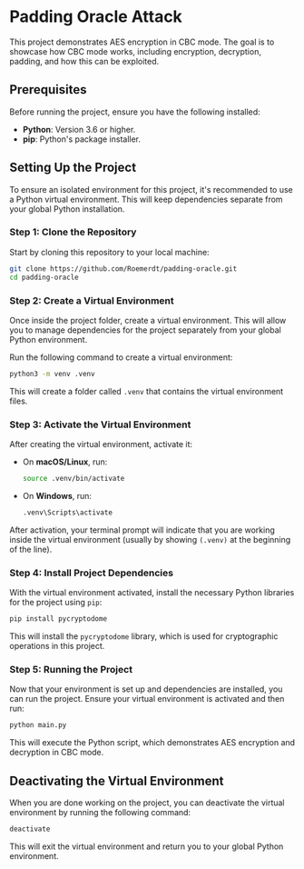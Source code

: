 # Padding Oracle Attack

This project demonstrates AES encryption in CBC mode. The goal is to showcase how CBC mode works, including encryption, decryption, padding, and how this can be exploited.

## Prerequisites

Before running the project, ensure you have the following installed:

- **Python**: Version 3.6 or higher.
- **pip**: Python's package installer.

## Setting Up the Project

To ensure an isolated environment for this project, it's recommended to use a Python virtual environment. This will keep dependencies separate from your global Python installation.

### Step 1: Clone the Repository

Start by cloning this repository to your local machine:

```bash
git clone https://github.com/Roemerdt/padding-oracle.git
cd padding-oracle
```

### Step 2: Create a Virtual Environment

Once inside the project folder, create a virtual environment. This will allow you to manage dependencies for the project separately from your global Python environment.

Run the following command to create a virtual environment:

```bash
python3 -m venv .venv
```

This will create a folder called `.venv` that contains the virtual environment files.

### Step 3: Activate the Virtual Environment

After creating the virtual environment, activate it:

- On **macOS/Linux**, run:

   ```bash
   source .venv/bin/activate
   ```

- On **Windows**, run:

   ```bash
   .venv\Scripts\activate
   ```

After activation, your terminal prompt will indicate that you are working inside the virtual environment (usually by showing `(.venv)` at the beginning of the line).

### Step 4: Install Project Dependencies

With the virtual environment activated, install the necessary Python libraries for the project using `pip`:

```bash
pip install pycryptodome
```

This will install the `pycryptodome` library, which is used for cryptographic operations in this project.

### Step 5: Running the Project

Now that your environment is set up and dependencies are installed, you can run the project. Ensure your virtual environment is activated and then run:

```bash
python main.py
```

This will execute the Python script, which demonstrates AES encryption and decryption in CBC mode.

## Deactivating the Virtual Environment

When you are done working on the project, you can deactivate the virtual environment by running the following command:

```bash
deactivate
```

This will exit the virtual environment and return you to your global Python environment.